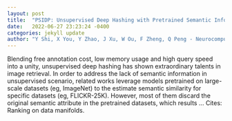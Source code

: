```yaml
---
layout: post
title:  "PSIDP: Unsupervised Deep Hashing with Pretrained Semantic Information Distillation and Preservation"
date:   2022-06-27 23:23:24 -0400
categories: jekyll update
author: "Y Shi, X You, Y Zhao, J Xu, W Ou, F Zheng, Q Peng - Neurocomputing, 2022"
---
```

Blending free annotation cost, low memory usage and high query speed into a unity, unsupervised deep hashing has shown extraordinary talents in image retrieval. In order to address the lack of semantic information in unsupervised scenario, related works leverage models pretrained on large-scale datasets (eg, ImageNet) to the estimate semantic similarity for specific datasets (eg, FLICKR-25K). However, most of them discard the original semantic attribute in the pretrained datasets, which results …
Cites: ‪Ranking on data manifolds.‬  